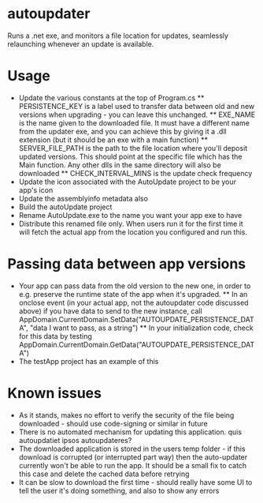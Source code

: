 autoupdater
===========

Runs a .net exe, and monitors a file location for updates, seamlessly relaunching whenever an update is available.

Usage
=====
* Update the various constants at the top of Program.cs
** PERSISTENCE_KEY is a label used to transfer data between old and new versions when upgrading - you can leave this unchanged.
** EXE_NAME is the name given to the downloaded file. It must have a different name from the updater exe, and you can achieve this by giving it a .dll extension (but it should be an exe with a main function)
** SERVER_FILE_PATH is the path to the file location where you'll deposit updated versions. This should point at the specific file which has the Main function. Any other dlls in the same directory will also be downloaded
** CHECK_INTERVAL_MINS is the update check frequency
* Update the icon associated with the AutoUpdate project to be your app's icon
* Update the assemblyinfo metadata also
* Build the autoUpdate project
* Rename AutoUpdate.exe to the name you want your app exe to have
* Distribute this renamed file only. When users run it for the first time it will fetch the actual app from the location you configured and run this.

Passing data between app versions
=================================
* Your app can pass data from the old version to the new one, in order to e.g. preserve the runtime state of the app when it's upgraded. 
** In an onclose event (in your actual app, not the autoupdater code discussed above) if you have data to send to the new instance, call AppDomain.CurrentDomain.SetData("AUTOUPDATE_PERSISTENCE_DATA", "data I want to pass, as a string")
** In your initialization code, check for this data by testing AppDomain.CurrentDomain.GetData("AUTOUPDATE_PERSISTENCE_DATA")  
* The testApp project has an example of this 

Known issues
============

* As it stands, makes no effort to verify the security of the file being downloaded - should use code-signing or similar in future
* There is no automated mechanism for updating this application. quis autoupdatiet ipsos autoupdateres?
* The downloaded application is stored in the users temp folder - if this download is corrupted (or interrupted part way) then the auto-updater currently won't be able to run the app. It should be a small fix to catch this case and delete the cached data before retrying
* It can be slow to download the first time - should really have some UI to tell the user it's doing something, and also to show any errors 
